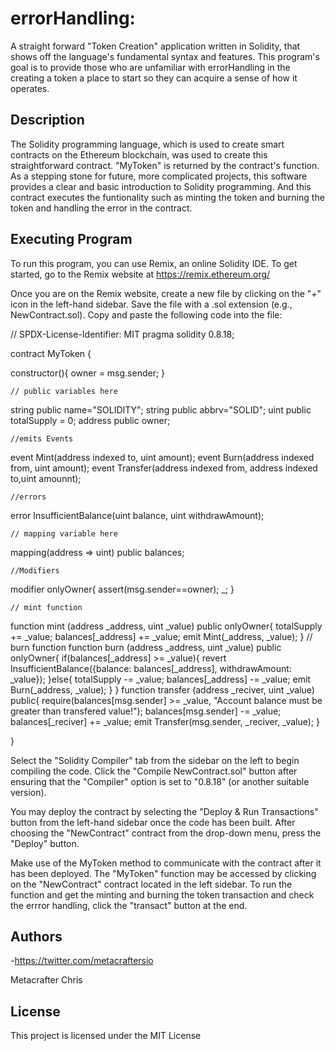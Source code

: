 
# errorHandling:

A straight forward "Token Creation" application written in Solidity, that shows off the language's fundamental syntax and features. This program's goal is to provide those who are unfamiliar with errorHandling in the creating a token a place to start so they can acquire a sense of how it operates.



## Description

The Solidity programming language, which is used to create smart contracts on the Ethereum blockchain, was used to create this straightforward contract. "MyToken" is returned by the contract's function. As a stepping stone for future, more complicated projects, this software provides a clear and basic introduction to Solidity programming. And this contract executes the funtionality such as minting the token and burning the token and handling the error in the contract.

## Executing Program
To run this program, you can use Remix, an online Solidity IDE. To get started, go to the Remix website at https://remix.ethereum.org/

Once you are on the Remix website, create a new file by clicking on the "+" icon in the left-hand sidebar. Save the file with a .sol extension (e.g., NewContract.sol). Copy and paste the following code into the file:

// SPDX-License-Identifier: MIT
pragma solidity 0.8.18;

contract MyToken {

   constructor(){
      owner = msg.sender;
   }

    // public variables here
   string public name="SOLIDITY";
   string public abbrv="SOLID";
   uint public totalSupply = 0;
   address public owner;

    //emits Events
   event Mint(address indexed to, uint amount);
   event Burn(address indexed from, uint amount);
   event Transfer(address indexed from, address indexed to,uint amounnt);

    //errors
   error InsufficientBalance(uint balance, uint withdrawAmount);

    // mapping variable here
   mapping(address => uint) public balances;

    //Modifiers
   modifier onlyOwner{
      assert(msg.sender==owner);
      _;
   }

    // mint function
   function mint (address _address, uint _value) public onlyOwner{ 
      totalSupply += _value;
      balances[_address] += _value;
      emit Mint(_address, _value);
   }
    // burn function
   function burn (address _address, uint _value) public onlyOwner{
      if(balances[_address] >= _value){
         revert InsufficientBalance({balance: balances[_address], withdrawAmount: _value});
      }else{
         totalSupply -= _value;
         balances[_address] -= _value;
         emit Burn(_address, _value);
      }
   }
   function transfer (address _reciver, uint _value) public{
      require(balances[msg.sender] >= _value, "Account balance must be greater than transfered value!");
      balances[msg.sender] -= _value;
      balances[_reciver] += _value;
      emit Transfer(msg.sender, _reciver, _value);
   }

}


Select the "Solidity Compiler" tab from the sidebar on the left to begin compiling the code. Click the "Compile NewContract.sol" button after ensuring that the "Compiler" option is set to "0.8.18" (or another suitable version).

You may deploy the contract by selecting the "Deploy & Run Transactions" button from the left-hand sidebar once the code has been built. After choosing the "NewContract" contract from the drop-down menu, press the "Deploy" button.

Make use of the MyToken method to communicate with the contract after it has been deployed. The "MyToken" function may be accessed by clicking on the "NewContract" contract located in the left sidebar. To run the function and get the minting and burning the token transaction and check the errror handling, click the "transact" button at the end.

## Authors
-https://twitter.com/metacraftersio

Metacrafter Chris
## License

This project is licensed under the MIT License 
